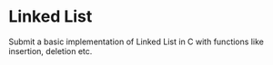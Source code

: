 # Linked List
Submit a basic implementation of Linked List in C with functions like insertion, deletion etc.
